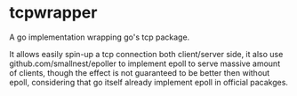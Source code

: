 # tcpwrapper
A go implementation wrapping go's tcp package.

It allows easily spin-up a tcp connection both client/server side, it also use github.com/smallnest/epoller to implement epoll to serve massive amount of clients, though the effect is not guaranteed to be better then without epoll, considering that go itself already implement epoll in official pacakges.
